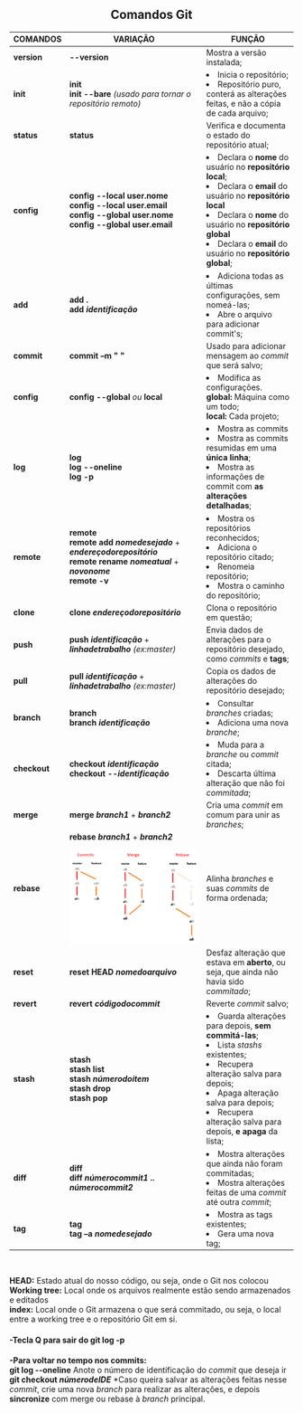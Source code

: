 ## <center>Comandos Git</center>

| COMANDOS | VARIAÇÃO | FUNÇÃO |
|---|---|---|
|**version** |**--version**|Mostra a versão instalada;|
|**init**|**init** <br> **init --bare** *(usado para tornar o repositório remoto)* |<li>Inicia o repositório;</li> <li>Repositório puro, conterá as alterações feitas, e não a cópia de cada arquivo;</li>|
|**status**|**status**|Verifica e documenta o estado do repositório atual;|
|**config**|**config --local user.nome** <br> **config --local user.email** <br> **config --global user.nome** <br> **config --global user.email**|<li>Declara o **nome** do usuário no **repositório local**;</li> <li>Declara o **email** do usuário no **repositório local**</li> <li>Declara o **nome** do usuário no **repositório global**</li> <li>Declara o **email** do usuário no **repositório global**;</li>|
|**add**|**add .** <br> **add *identificação***|<li>Adiciona todas as últimas configurações, sem nomeá-las;</li> <li>Abre o arquivo para adicionar commit's;</li>|
|**commit**|**commit –m " "**|Usado para adicionar mensagem ao *commit* que será salvo;|
|**config**|**config --global** *ou* **local**|<li>Modifica as configurações. <br> **global:** Máquina como um todo; <br> **local:** Cada projeto;|
|**log**|**log** <br> **log --oneline** <br> **log -p**|<li>Mostra as commits</li> <li>Mostra as commits resumidas em uma **única linha**;</li> <li>Mostra as informações de commit com **as alterações detalhadas**;</li>|
|**remote**|**remote** <br> **remote add *nomedesejado*** + ***endereçodorepositório*** <br> **remote rename *nomeatual*** + ***novonome*** <br> **remote -v**|<li>Mostra os repositórios reconhecidos;</li> <li>Adiciona o repositório citado;</li> <li>Renomeia repositório;</li> <li>Mostra o caminho do repositório;</li>|
|**clone**|**clone *endereçodorepositório***|Clona o repositório em questão;|
|**push**|**push *identificação*** + ***linhadetrabalho*** *(ex:master)*|Envia dados de alterações para o repositório desejado, como *commits* e **tags**;|
|**pull**|**pull *identificação*** + ***linhadetrabalho*** *(ex:master)*|Copia os dados de alterações do repositório desejado;|
|**branch**|**branch** <br> **branch *identificação***|<li>Consultar *branches* criadas;</li> <li>Adiciona uma nova *branche*;</li>|
|**checkout**|**checkout *identificação*** <br> **checkout --*identificação***|<li>Muda para a *branche* ou *commit* citada;</li> <li>Descarta última alteração que não foi *commitada*;</li>|
|**merge**|**merge *branch1*** + ***branch2***|Cria uma *commit* em comum para unir as *branches*;|
|**rebase**|**rebase *branch1*** + ***branch2*** <br><br> ![Imagem demonstrando diferença entre merge e rebase](GetImage.png)|Alinha *branches* e suas *commits* de forma ordenada;|
|**reset**|**reset HEAD *nomedoarquivo***|Desfaz alteração que estava em **aberto**, ou seja, que ainda não havia sido *commitado*;|
|**revert**|**revert *códigodocommit***|Reverte *commit* salvo;|
|**stash**|**stash** <br> **stash list** <br> **stash *númerodoitem*** <br> **stash drop** <br> **stash pop**|<li>Guarda alterações para depois, **sem commitá-las**;</li> <li>Lista *stashs* existentes;</li> <li>Recupera alteração salva para depois;</li> <li>Apaga alteração salva para depois;</li> <li>Recupera alteração salva para depois, **e apaga** da lista;|
|**diff**|**diff** <br> **diff *númerocommit1* .. *númerocommit2***|<li>Mostra alterações que ainda não foram commitadas;</li> <li>Mostra alterações feitas de uma *commit* até outra *commit*;</li>|
|**tag**|**tag** <br> **tag –a *nomedesejado***|<li>Mostra as tags existentes;</li> <li>Gera uma nova tag;</li>|
<br>

**HEAD:** Estado atual do nosso código, ou seja, onde o Git nos colocou  
**Working tree:** Local onde os arquivos realmente estão sendo armazenados e editados  
**index:** Local onde o Git armazena o que será commitado, ou seja, o local entre a working tree e o repositório Git em si.

#### -Tecla Q para sair do git log -p  

**-Para voltar no tempo nos commits:**  
**git log --oneline**
Anote o número de identificação do *commit* que deseja ir
**git checkout *númerodeIDE***
*Caso queira salvar as alterações feitas nesse *commit*, crie uma nova *branch* para realizar as alterações, e depois **sincronize** com merge ou rebase à *branch* principal.
